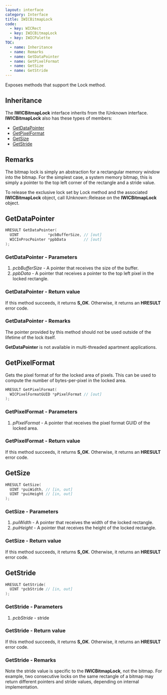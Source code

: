 ```yaml
---
layout: interface
category: Interface
title: IWICBitmapLock
code:
  - key: WICRect
  - key: IWICBitmapLock
  - key: IWICPalette
TOC:
  - name: Inheritance
  - name: Remarks
  - name: GetDataPointer
  - name: GetPixelFormat
  - name: GetSize
  - name: GetStride
---
```


Exposes methods that support the Lock method.

## Inheritance

The **IWICBitmapLock** interface inherits from the IUnknown interface.
**IWICBitmapLock** also has these types of members:

- [GetDataPointer](#getdatapointer)
- [GetPixelFormat](#getpixelformat)
- [GetSize](#getsize)
- [GetStride](#getstride)

## Remarks

The bitmap lock is simply an abstraction for a rectangular memory window into the bitmap. For the simplest case, a system memory bitmap, this is simply a pointer to the top left corner of the rectangle and a stride value.

To release the exclusive lock set by Lock method and the associated **IWICBitmapLock** object, call IUnknown::Release on the **IWICBitmapLock** object.

## GetDataPointer

```cpp
HRESULT GetDataPointer(
  UINT             *pcbBufferSize, // [out]
  WICInProcPointer *ppbData        // [out]
);
```

### GetDataPointer - Parameters

1. _pcbBufferSize_ - A pointer that receives the size of the buffer.
2. _ppbData_ - A pointer that receives a pointer to the top left pixel in the locked rectangle.

### GetDataPointer - Return value

If this method succeeds, it returns **S_OK**.
Otherwise, it returns an **HRESULT** error code.

### GetDataPointer - Remarks

The pointer provided by this method should not be used outside of the lifetime of the lock itself.

**GetDataPointer** is not available in multi-threaded apartment applications.

## GetPixelFormat

Gets the pixel format of for the locked area of pixels.
This can be used to compute the number of bytes-per-pixel in the locked area.

```cpp
HRESULT GetPixelFormat(
  WICPixelFormatGUID *pPixelFormat // [out]
);
```

### GetPixelFormat - Parameters

1. _pPixelFormat_ - A pointer that receives the pixel format GUID of the locked area.

### GetPixelFormat - Return value

If this method succeeds, it returns **S_OK**.
Otherwise, it returns an **HRESULT** error code.

## GetSize

```cpp
HRESULT GetSize(
  UINT *puiWidth, // [in, out]
  UINT *puiHeight // [in, out]
);
```

### GetSize - Parameters

1. _puiWidth_ - A pointer that receives the width of the locked rectangle.
2. _puiHeight_ - A pointer that receives the height of the locked rectangle.

### GetSize - Return value

If this method succeeds, it returns **S_OK**.
Otherwise, it returns an **HRESULT** error code.

## GetStride

```cpp
HRESULT GetStride(
  UINT *pcbStride // [in, out]
);
```

### GetStride - Parameters

1. _pcbStride_ - stride

### GetStride - Return value

If this method succeeds, it returns **S_OK**.
Otherwise, it returns an **HRESULT** error code.

### GetStride - Remarks

Note the stride value is specific to the **IWICBitmapLock**, not the bitmap.
For example, two consecutive locks on the same rectangle of a bitmap may return different pointers and stride values, depending on internal implementation.
